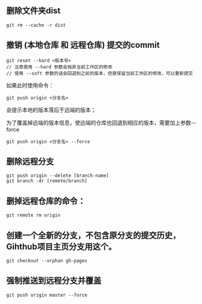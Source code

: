 
## 删除文件夹dist

```
git rm --cache -r dist

```

## 撤销 (本地仓库 和 远程仓库) 提交的commit

```
git reset --hard <版本号>
// 注意使用 --hard 参数会抛弃当前工作区的修改
// 使用 --soft 参数的话会回退到之前的版本，但是保留当前工作区的修改，可以重新提交
```

如果此时使用命令：
```
git push origin <分支名>
```
会提示本地的版本落后于远端的版本；

为了覆盖掉远端的版本信息，使远端的仓库也回退到相应的版本，需要加上参数--force

```
git push origin <分支名> --force
```


## 删除远程分支

```
git push origin --delete [branch-name]
git branch -dr [remote/branch]
```

## 删掉远程仓库的命令：

```
git remote rm origin
```

## 创建一个全新的分支，不包含原分支的提交历史，Gihthub项目主页分支用这个。

```
git checkout --orphan gh-pages
```

## 强制推送到远程分支并覆盖

```
git push origin master --force
```